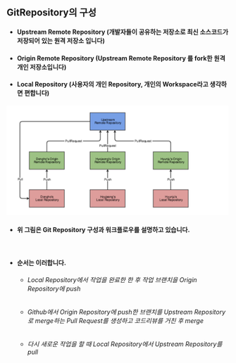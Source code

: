 ## GitRepository의 구성

* #### Upstream Remote Repository (개발자들이 공유하는 저장소로 최신 소스코드가 저장되어 있는 원격 저장소 입니다)
* #### Origin Remote Repository (Upstream Remote Repository 를 fork한 원격 개인 저장소입니다)
* #### Local Repository (사용자의 개인 Repository, 개인의 Workspace라고 생각하면 편합니다)

![GitRepository](/IMG/GitRepository.png)

* #### 위 그림은 Git Repository 구성과 워크플로우를 설명하고 있습니다. 

<br>

* #### 순서는 이러합니다.
    * ###### Local Repository에서 작업을 완료한 한 후 작업 브랜치을 Origin Repository에 push
    * ###### Github에서 Origin Repository에 push한 브랜치를 Upstream Repository로 merge하는 Pull Request를 생성하고 코드리뷰를 거친 후 merge 
    * ###### 다시 새로운 작업을 할 때 Local Repository에서 Upstream Repository를 pull